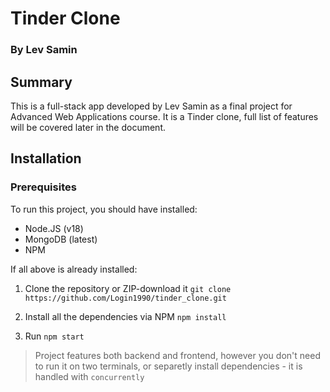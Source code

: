 # Tinder Clone
### By Lev Samin

## Summary

This is a full-stack app developed by Lev Samin as a final project for Advanced Web Applications course.
It is a Tinder clone, full list of features will be covered later in the document.

## Installation

### Prerequisites

To run this project, you should have installed:

- Node.JS (v18)
- MongoDB (latest)
- NPM

If all above is already installed: 

1. Clone the repository or ZIP-download it
`git clone https://github.com/Login1990/tinder_clone.git`

2. Install all the dependencies via NPM
`npm install`

3. Run
`npm start`

> Project features both backend and frontend, however you don't need to run it on two terminals, or separetly install dependencies - it is handled with `concurrently`


